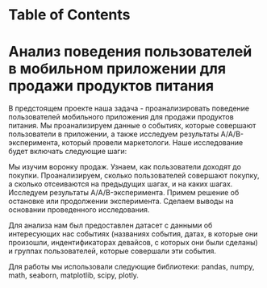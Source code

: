 <h1>Table of Contents<span class="tocSkip"></span></h1>
<div class="toc"><ul class="toc-item"></ul></div>

# Анализ поведения пользователей в мобильном приложении для продажи продуктов питания

В предстоящем проекте наша задача - проанализировать поведение пользователей мобильного приложения для продажи продуктов питания. Мы проанализируем данные о событиях, которые совершают пользователи в приложении, а также исследуем результаты A/A/B-эксперимента, который провели маркетологи. Наше исследование будет включать следующие шаги:

Мы изучим воронку продаж.
Узнаем, как пользователи доходят до покупки.
Проанализируем, сколько пользователей совершают покупку, а сколько отсеиваются на предыдущих шагах, и на каких шагах.
Исследуем результаты A/A/B-эксперимента.
Примем решение об остановке или продолжении эксперимента.
Сделаем выводы на основании проведенного исследования.

Для анализа нам был предоставлен датасет с данными об интересующих нас событиях (названиях события, датах, в которые они произошли, индентификаторах девайсов, с которых они были сделаны) и группах пользователей, которые совершали эти события. 

Для работы мы использовали следующие библиотеки:
pandas, numpy, math, seaborn, matplotlib, scipy, plotly.
